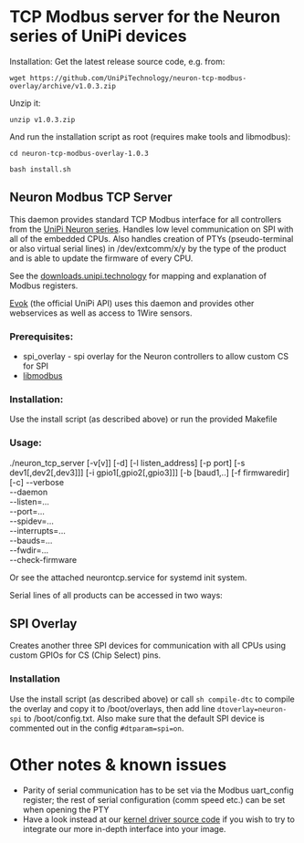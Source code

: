 # TCP Modbus server for the Neuron series of UniPi devices

Installation:
Get the latest release source code, e.g. from:

 ```wget https://github.com/UniPiTechnology/neuron-tcp-modbus-overlay/archive/v1.0.3.zip```
 
Unzip it:

 ```unzip v1.0.3.zip```

And run the installation script as root (requires make tools and libmodbus):

 ```cd neuron-tcp-modbus-overlay-1.0.3 ```
 
  ```bash install.sh ```

## Neuron Modbus TCP Server
This daemon provides standard TCP Modbus interface for all controllers from the [UniPi Neuron series].
Handles low level communication on SPI with all of the embedded CPUs. Also handles creation of PTYs (pseudo-terminal or also virtual serial lines) in /dev/extcomm/x/y by the type of the product and is able to update the firmware of every CPU.

See the [downloads.unipi.technology] for mapping and explanation of Modbus registers.

[Evok] (the official UniPi API) uses this daemon and provides other webservices as well as access to 1Wire sensors.

### Prerequisites:
* spi_overlay - spi overlay for the Neuron controllers to allow custom CS for SPI
* [libmodbus]

### Installation:
Use the install script (as described above) or run the provided Makefile 

### Usage:
./neuron_tcp_server [-v[v]] [-d] [-l listen_address] [-p port] [-s dev1[,dev2[,dev3]]] [-i gpio1[,gpio2[,gpio3]]] [-b [baud1,..] [-f firmwaredir] [-c]
  --verbose	 
  --daemon	 
  --listen=...	 
  --port=...	 
  --spidev=...	 
  --interrupts=...	 
  --bauds=...	 
  --fwdir=...	 
  --check-firmware

Or see the attached neurontcp.service for systemd init system.

Serial lines of all products can be accessed in two ways:

## SPI Overlay
Creates another three SPI devices for communication with all CPUs using custom GPIOs for CS (Chip Select) pins.

### Installation
Use the install script (as described above) or call `sh compile-dtc` to compile the overlay and copy it to /boot/overlays, then add line `dtoverlay=neuron-spi` to /boot/config.txt. Also make sure that the default SPI device is commented out in the config `#dtparam=spi=on`. 

# Other notes & known issues
* Parity of serial communication has to be set via the Modbus uart_config register; the rest of serial configuration (comm speed etc.) can be set when opening the PTY
* Have a look instead at our [kernel driver source code] if you wish to try to integrate our more in-depth interface into your image.

[UniPi Neuron series]:http://unipi.technology
[libmodbus]:http://libmodbus.org/
[downloads.unipi.technology]:http://downloads.unipi.technology
[Evok]:https://github.com/UniPiTechnology/evok
[kernel driver source code]:http://git.unipi.technology:3000/UniPi/neuron-kernel
